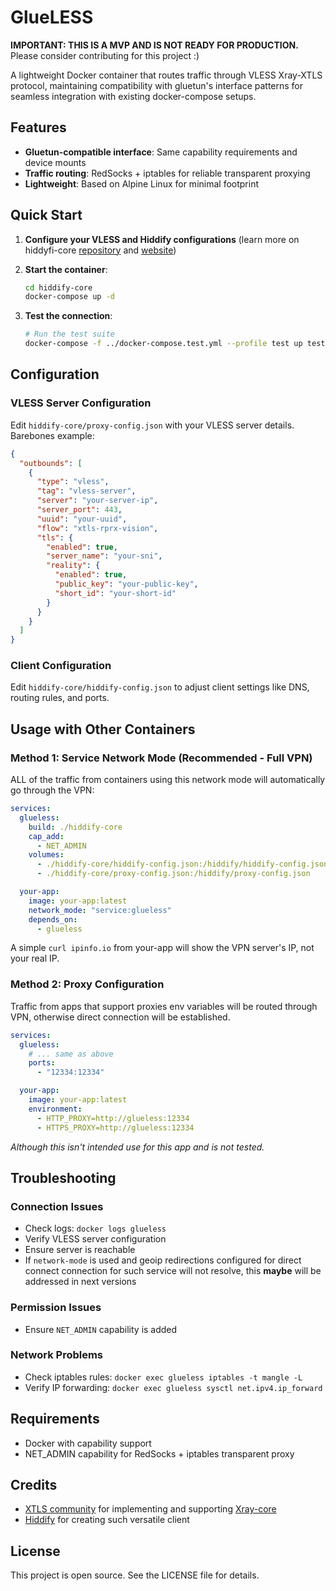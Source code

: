 # GlueLESS

**IMPORTANT: THIS IS A MVP AND IS NOT READY FOR PRODUCTION.** Please consider contributing for this project :)

A lightweight Docker container that routes traffic through VLESS Xray-XTLS protocol, maintaining compatibility with gluetun's interface patterns for seamless integration with existing docker-compose setups.

## Features

- **Gluetun-compatible interface**: Same capability requirements and device mounts
- **Traffic routing**: RedSocks + iptables for reliable transparent proxying
- **Lightweight**: Based on Alpine Linux for minimal footprint

## Quick Start

1. **Configure your VLESS and Hiddify configurations** (learn more on hiddyfi-core [repository]() and [website]())

2. **Start the container**:
   ```bash
   cd hiddify-core
   docker-compose up -d
   ```

3. **Test the connection**:
   ```bash
   # Run the test suite
   docker-compose -f ../docker-compose.test.yml --profile test up test-client
   ```

## Configuration

### VLESS Server Configuration

Edit `hiddify-core/proxy-config.json` with your VLESS server details. Barebones example:

```json
{
  "outbounds": [
    {
      "type": "vless",
      "tag": "vless-server",
      "server": "your-server-ip",
      "server_port": 443,
      "uuid": "your-uuid",
      "flow": "xtls-rprx-vision",
      "tls": {
        "enabled": true,
        "server_name": "your-sni",
        "reality": {
          "enabled": true,
          "public_key": "your-public-key",
          "short_id": "your-short-id"
        }
      }
    }
  ]
}
```

### Client Configuration

Edit `hiddify-core/hiddify-config.json` to adjust client settings like DNS, routing rules, and ports.

## Usage with Other Containers

### Method 1: Service Network Mode (Recommended - Full VPN)

ALL of the traffic from containers using this network mode will automatically go through the VPN:

```yaml
services:
  glueless:
    build: ./hiddify-core
    cap_add:
      - NET_ADMIN
    volumes:
      - ./hiddify-core/hiddify-config.json:/hiddify/hiddify-config.json
      - ./hiddify-core/proxy-config.json:/hiddify/proxy-config.json

  your-app:
    image: your-app:latest
    network_mode: "service:glueless"
    depends_on:
      - glueless
```

A simple `curl ipinfo.io` from your-app will show the VPN server's IP, not your real IP.

### Method 2: Proxy Configuration

Traffic from apps that support proxies env variables will be routed through VPN, otherwise direct connection will be established.

```yaml
services:
  glueless:
    # ... same as above
    ports:
      - "12334:12334"

  your-app:
    image: your-app:latest
    environment:
      - HTTP_PROXY=http://glueless:12334
      - HTTPS_PROXY=http://glueless:12334
``` 

*Although this isn't intended use for this app and is not tested.*

## Troubleshooting

### Connection Issues
- Check logs: `docker logs glueless`
- Verify VLESS server configuration
- Ensure server is reachable
- If `network-mode` is used and geoip redirections configured for direct connect connection for such service will not resolve, this **maybe** will be addressed in next versions

### Permission Issues
- Ensure `NET_ADMIN` capability is added

### Network Problems
- Check iptables rules: `docker exec glueless iptables -t mangle -L`
- Verify IP forwarding: `docker exec glueless sysctl net.ipv4.ip_forward`

## Requirements

- Docker with capability support
- NET_ADMIN capability for RedSocks + iptables transparent proxy

## Credits

- [XTLS community](https://github.com/XTLS) for implementing and supporting [Xray-core](https://github.com/XTLS/Xray-core)
- [Hiddify](https://github.com/hiddify) for creating such versatile client

## License

This project is open source. See the LICENSE file for details.